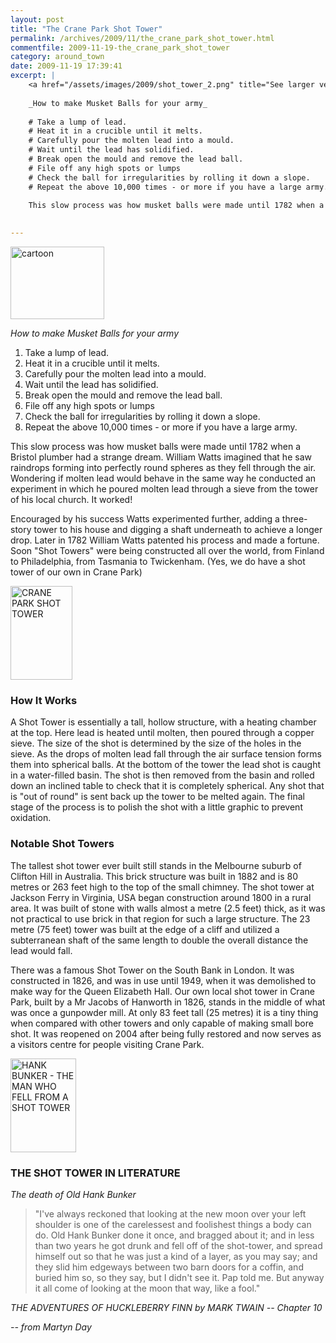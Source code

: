 ```yaml
---
layout: post
title: "The Crane Park Shot Tower"
permalink: /archives/2009/11/the_crane_park_shot_tower.html
commentfile: 2009-11-19-the_crane_park_shot_tower
category: around_town
date: 2009-11-19 17:39:41
excerpt: |
    <a href="/assets/images/2009/shot_tower_2.png" title="See larger version of - cartoon"><img src="/assets/images/2009/shot_tower_2_thumb.png" width="150" height="116" alt="cartoon" class=" right" /></a>
    
    _How to make Musket Balls for your army_
    
    # Take a lump of lead.
    # Heat it in a crucible until it melts.
    # Carefully pour the molten lead into a mould.
    # Wait until the lead has solidified.
    # Break open the mould and remove the lead ball.
    # File off any high spots or lumps
    # Check the ball for irregularities by rolling it down a slope.
    # Repeat the above 10,000 times - or more if you have a large army.
    
    This slow process was how musket balls were made until 1782 when a Bristol plumber had a strange dream. William Watts imagined that he saw raindrops forming into perfectly round spheres as they fell through the air. Wondering if molten lead would behave in the same way he conducted an experiment in which he poured molten lead through a sieve from the tower of his local church. It worked!
    

---
```


<a href="/assets/images/2009/shot_tower_2.png" title="See larger version of - cartoon"><img src="/assets/images/2009/shot_tower_2_thumb.png" width="150" height="116" alt="cartoon" class=" right" /></a>

*How to make Musket Balls for your army*

1.  Take a lump of lead.
2.  Heat it in a crucible until it melts.
3.  Carefully pour the molten lead into a mould.
4.  Wait until the lead has solidified.
5.  Break open the mould and remove the lead ball.
6.  File off any high spots or lumps
7.  Check the ball for irregularities by rolling it down a slope.
8.  Repeat the above 10,000 times - or more if you have a large army.

This slow process was how musket balls were made until 1782 when a Bristol plumber had a strange dream. William Watts imagined that he saw raindrops forming into perfectly round spheres as they fell through the air. Wondering if molten lead would behave in the same way he conducted an experiment in which he poured molten lead through a sieve from the tower of his local church. It worked!

Encouraged by his success Watts experimented further, adding a three-story tower to his house and digging a shaft underneath to achieve a longer drop. Later in 1782 William Watts patented his process and made a fortune. Soon "Shot Towers" were being constructed all over the world, from Finland to Philadelphia, from Tasmania to Twickenham. (Yes, we do have a shot tower of our own in Crane Park)

<a href="/assets/images/2009/shot_tower.png" title="See larger version of - Crane Shot Tower"><img src="/assets/images/2009/shot_tower_thumb.png" width="99" height="150" alt="CRANE PARK SHOT TOWER" class="photo right" /></a>

### How It Works

A Shot Tower is essentially a tall, hollow structure, with a heating chamber at the top. Here lead is heated until molten, then poured through a copper sieve. The size of the shot is determined by the size of the holes in the sieve. As the drops of molten lead fall through the air surface tension forms them into spherical balls. At the bottom of the tower the lead shot is caught in a water-filled basin.
The shot is then removed from the basin and rolled down an inclined table to check that it is completely spherical. Any shot that is "out of round" is sent back up the tower to be melted again. The final stage of the process is to polish the shot with a little graphic to prevent oxidation.

### Notable Shot Towers

The tallest shot tower ever built still stands in the Melbourne suburb of Clifton Hill in Australia. This brick structure was built in 1882 and is 80 metres or 263 feet high to the top of the small chimney. The shot tower at Jackson Ferry in Virginia, USA began construction around 1800 in a rural area. It was built of stone with walls almost a metre (2.5 feet) thick, as it was not practical to use brick in that region for such a large structure. The 23 metre (75 feet) tower was built at the edge of a cliff and utilized a subterranean shaft of the same length to double the overall distance the lead would fall.

There was a famous Shot Tower on the South Bank in London. It was constructed in 1826, and was in use until 1949, when it was demolished to make way for the Queen Elizabeth Hall. Our own local shot tower in Crane Park, built by a Mr Jacobs of Hanworth in 1826, stands in the middle of what was once a gunpowder mill. At only 83 feet tall (25 metres) it is a tiny thing when compared with other towers and only capable of making small bore shot. It was reopened on 2004 after being fully restored and now serves as a visitors centre for people visiting Crane Park.

<div markdown="1" class="box">
<a href="/assets/images/2009/hank_bunker.png" title="See larger version of - HANK BUNKER - THE MAN WHO FELL FROM A SHOT TOWER"><img src="/assets/images/2009/hank_bunker_thumb.png" width="105" height="150" alt="HANK BUNKER - THE MAN WHO FELL FROM A SHOT TOWER" class="photo right" /></a>

### THE SHOT TOWER IN LITERATURE

*The death of Old Hank Bunker*

> "I've always reckoned that looking at the new moon over your left shoulder is one of the carelessest and foolishest things a body can do. Old Hank Bunker done it once, and bragged about it; and in less than two years he got drunk and fell off of the shot-tower, and spread himself out so that he was just a kind of a layer, as you may say; and they slid him edgeways between two barn doors for a coffin, and buried him so, so they say, but I didn't see it. Pap told me. But anyway it all come of looking at the moon that way, like a fool."

<cite>THE ADVENTURES OF HUCKLEBERRY FINN by MARK TWAIN -- Chapter 10</cite>

</div>
<cite>-- from Martyn Day</cite>
